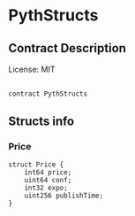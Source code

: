 # PythStructs

## Contract Description


License: MIT

## 

```solidity
contract PythStructs
```


## Structs info

### Price

```solidity
struct Price {
	int64 price;
	uint64 conf;
	int32 expo;
	uint256 publishTime;
}
```

